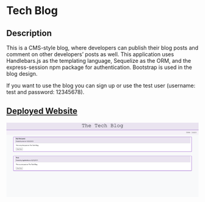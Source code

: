 # Tech Blog

## Description
This is a CMS-style blog, where developers can publish their blog posts and comment on other developers’ posts as well. This application uses Handlebars.js as the templating language, Sequelize as the ORM, and the express-session npm package for authentication. Bootstrap is used in the blog design.

If you want to use the blog you can sign up or use the test user (username: test and password: 12345678).

## [Deployed Website](https://ingrid-tech-blog-5ff7d16ff03b.herokuapp.com/)

![Alt text](./public/assets/tech-blog.png)